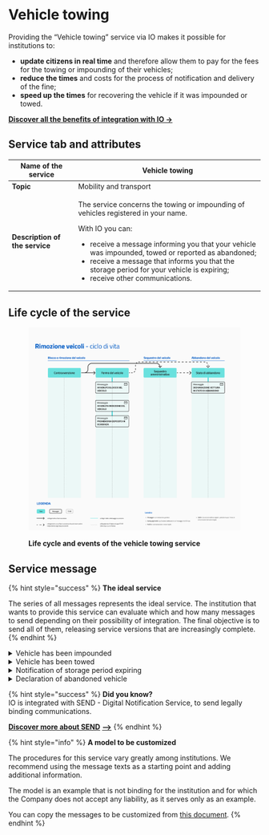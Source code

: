# Vehicle towing

Providing the “Vehicle towing” service via IO makes it possible for institutions to:

* **update citizens in real time** and therefore allow them to pay for the fees for the towing or impounding of their vehicles;
* **reduce the times** and costs for the process of notification and delivery of the fine;
* **speed up the times** for recovering the vehicle if it was impounded or towed.

[**Discover all the benefits of integration with IO →**  ](../../what-is-io-and-what-is-its-objective.md#perche-integrarsi-con-io)

## Service tab and attributes

| **Name of the service**| Vehicle towing|
|----------|----------|
| **Topic**| Mobility and transport|
| **Description of the service**| <p>The service concerns the towing or impounding of vehicles registered in your name.</p><p></p><p>With IO you can:</p><ul><li>receive a message informing you that your vehicle was impounded, towed or reported as abandoned;</li><li>receive a message that informs you that the storage period for your vehicle is expiring;</li><li>receive other communications.</li></ul>|

## **Life cycle of the service**

<figure><img src="../../.gitbook/assets/Rimozioni.5.png" alt=""><figcaption><p><strong>Life cycle and events of the vehicle towing service</strong></p></figcaption></figure>

## Service message

{% hint style="success" %}
**The ideal service**

The series of all messages represents the ideal service. The institution that wants to provide this service can evaluate which and how many messages to send depending on their possibility of integration. The final objective is to send all of them, releasing service versions that are increasingly complete.
{% endhint %}

<details>

<summary>Vehicle has been impounded</summary>

**🖋 Title of the message:** Your vehicle has been impounded

🗒 **Text of the message**: 

On \<dd/mm/yyyy> at \<hh:mm>, at \<address>, the vehicle with license plate \<license plate> was clamped for these violations: 

**•&nbsp;\<type of violation> - art. \<number>**

**Ticket number**: \<ticket number>

\[See ticket](URL)

\<Enter instructions about what the recipient must do, e.g. “Contact your local police at number”>. For more information visit \[this website](URL).

**🪄 Button**: n/a

**---**

**Recipients**: The citizen whose vehicle was impounded following a violation

**When to send it**: When the violation was committed and the clamp was applied

**User story**: <mark style="color:purple;">As a citizen I want to receive immediate notification of violations committed and the clamp applied</mark> 

<mark style="color:purple;">ℹ️</mark> This message always arrives together with a [ticket](highway-code-violation-tickets.md#emissione-preavviso-di-accertamento), you can decide to send a single message.  

</details>

<details>

<summary>Vehicle has been towed</summary>

**🖋 Title of the message:** Your vehicle has been towed 

🗒 **Text of the message**:  On \<dd/mm/yyyy> at \<hh:mm>, at \<address>, the vehicle with license plate \<license plate> was towed for these violations:

* **\<type of violation> - art. \<number>**

**Ticket number**: \<ticket number>

\[See ticket](URL)

Your vehicle is in storage at \<address>.  
  
<Enter instructions about what the recipient must do, e.g. "You have until \<dd/mm/yy> to collect it>. For more information visit \[this website](URL) or contact \<institution to contact>\<method of contact>.

**🪄 Button**: n/a

**---**

**Recipients**: The citizen whose vehicle was impounded following a violation

**When to send it**: When the violation was committed and the vehicle was towed

**User story**: <mark style="color:purple;">As a citizen I want to receive immediate notification of violations committed and if my vehicle was towed</mark> 

<mark style="color:purple;">ℹ️</mark> This message always arrives together with a [ticket](highway-code-violation-tickets.md#emissione-preavviso-di-accertamento), you can decide to send a single message.  

</details>

<details>

<summary>Notification of storage period expiring</summary>

**🖋 Title of the message:** The storage period of your vehicle is expiring

🗒 **Text of the message**:  Your have until \<dd/mm/yyyy> to collect the vehicle with license plate \<license plate> at the storage yard at \<address>. 

You may collect it only after paying the service and storage costs. If you do not collect it by the indicated date, \<enter what happens>. 

For more information visit \[this website](URL) or contact \<institution to contact>\<method of contact>.

**🪄 Button**: n/a

**---**

**Recipients**:  The citizen whose vehicle was impounded and towed following a violation and has not collected it 

**When to send it**: When the end of the storage period is ending

**User story**: <mark style="color:purple;">As a citizen I want to receive immediate notification of upcoming deadlines</mark>

</details>

<details>

<summary>Declaration of abandoned vehicle</summary>

**🖋 Title of the message:** Your vehicle was reported as abandoned

🗒 **Text of the message**: The vehicle with license plate \<license plate> at \<address> is considered abandoned. 

<Enter instructions about what the recipient must do, e.g. "You have until \<dd/mm/yy> to contact \<name of the institution>...>. For more information visit \[this website](URL) or contact \<institution to contact>\<method of contact>.

**🪄 Button**: n/a

**---**

**Recipients**: The citizen who abandoned their vehicle along the road and never collected it from storage after it was towed 

**When to send it**: When the vehicle was found or the storage period has expired

**User story**: <mark style="color:purple;">As a citizen I want to receive immediate notification if my vehicle is about to be considered abandoned</mark> 

</details>

{% hint style="success" %}
**Did you know?**  
IO is integrated with SEND - Digital Notification Service, to send legally binding communications.

[**Discover more about SEND**](https://www.pagopa.it/it/prodotti-e-servizi/piattaforma-notifiche-digitali) [**-->**](https://www.pagopa.it/it/prodotti-e-servizi/piattaforma-notifiche-digitali)
{% endhint %}

{% hint style="info" %}
**A model to be customized**

The procedures for this service vary greatly among institutions. We recommend using the message texts as a starting point and adding additional information. 

The model is an example that is not binding for the institution and for which the Company does not accept any liability, as it serves only as an example.

You can copy the messages to be customized from [this document](https://docs.google.com/spreadsheets/d/1xveBu0d5oxLGI2alfBJxg181uqNMIiPrX6RZZP67K5k/edit#gid=538647580).
{% endhint %}